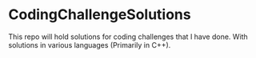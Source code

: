 # CodingChallengeSolutions
 This repo will hold solutions for coding challenges that I have done. With solutions in various languages (Primarily in C++). 
